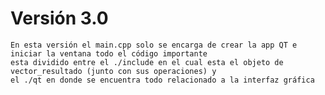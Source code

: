 # Versión 3.0
    En esta versión el main.cpp solo se encarga de crear la app QT e iniciar la ventana todo el código importante
    esta dividido entre el ./include en el cual esta el objeto de vector_resultado (junto con sus operaciones) y 
    el ./qt en donde se encuentra todo relacionado a la interfaz gráfica
